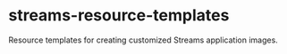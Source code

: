 # streams-resource-templates
Resource templates for creating customized Streams application images.
